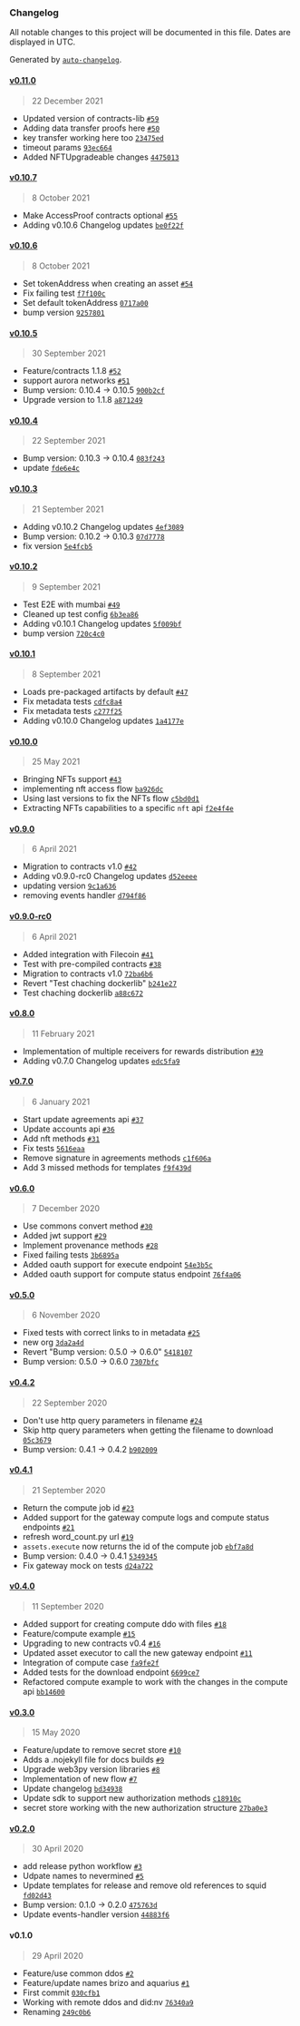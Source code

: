 ### Changelog

All notable changes to this project will be documented in this file. Dates are displayed in UTC.

Generated by [`auto-changelog`](https://github.com/CookPete/auto-changelog).

#### [v0.11.0](https://github.com/nevermined-io/sdk-py/compare/v0.10.7...v0.11.0)

> 22 December 2021

- Updated version of contracts-lib [`#59`](https://github.com/nevermined-io/sdk-py/pull/59)
- Adding data transfer proofs here [`#50`](https://github.com/nevermined-io/sdk-py/pull/50)
- key transfer working here too [`23475ed`](https://github.com/nevermined-io/sdk-py/commit/23475ed511855033c0f6ef3afa6d739efd797035)
- timeout params [`93ec664`](https://github.com/nevermined-io/sdk-py/commit/93ec664fdbd80d5acd96852ac5664a8686a3868e)
- Added NFTUpgradeable changes [`4475013`](https://github.com/nevermined-io/sdk-py/commit/4475013e30c9e021b754edd3ae9c5fc9f3edfdd1)

#### [v0.10.7](https://github.com/nevermined-io/sdk-py/compare/v0.10.6...v0.10.7)

> 8 October 2021

- Make AccessProof contracts optional [`#55`](https://github.com/nevermined-io/sdk-py/pull/55)
- Adding v0.10.6 Changelog updates [`be0f22f`](https://github.com/nevermined-io/sdk-py/commit/be0f22f0a0412609aa77cbbd45bb6bd35dd3dc0a)

#### [v0.10.6](https://github.com/nevermined-io/sdk-py/compare/v0.10.5...v0.10.6)

> 8 October 2021

- Set tokenAddress when creating an asset [`#54`](https://github.com/nevermined-io/sdk-py/pull/54)
- Fix failing test [`f7f100c`](https://github.com/nevermined-io/sdk-py/commit/f7f100c69d5cf2b10f1527f5face828cec91798c)
- Set default tokenAddress [`0717a00`](https://github.com/nevermined-io/sdk-py/commit/0717a00716b01281bdce83a7c82e525bccfd0b35)
- bump version [`9257801`](https://github.com/nevermined-io/sdk-py/commit/9257801a0c429231748602e43350f318dcff94b6)

#### [v0.10.5](https://github.com/nevermined-io/sdk-py/compare/v0.10.4...v0.10.5)

> 30 September 2021

- Feature/contracts 1.1.8 [`#52`](https://github.com/nevermined-io/sdk-py/pull/52)
- support aurora networks [`#51`](https://github.com/nevermined-io/sdk-py/pull/51)
- Bump version: 0.10.4 → 0.10.5 [`900b2cf`](https://github.com/nevermined-io/sdk-py/commit/900b2cf8cd7f33ed3daead72aea6d8193de69a27)
- Upgrade version to 1.1.8 [`a871249`](https://github.com/nevermined-io/sdk-py/commit/a871249e2000016f5fa9b7e1e8b935208f409221)

#### [v0.10.4](https://github.com/nevermined-io/sdk-py/compare/v0.10.3...v0.10.4)

> 22 September 2021

- Bump version: 0.10.3 → 0.10.4 [`083f243`](https://github.com/nevermined-io/sdk-py/commit/083f2439390fb773c21585bd630cc5b4702988ea)
- update [`fde6e4c`](https://github.com/nevermined-io/sdk-py/commit/fde6e4c0c012cbfb32a18577fd2c62d5d2b6ad92)

#### [v0.10.3](https://github.com/nevermined-io/sdk-py/compare/v0.10.2...v0.10.3)

> 21 September 2021

- Adding v0.10.2 Changelog updates [`4ef3089`](https://github.com/nevermined-io/sdk-py/commit/4ef3089dddda4123497658d9e104d5de17424618)
- Bump version: 0.10.2 → 0.10.3 [`07d7778`](https://github.com/nevermined-io/sdk-py/commit/07d7778fb74224167d5eb39c59e59ab7ff6c434a)
- fix version [`5e4fcb5`](https://github.com/nevermined-io/sdk-py/commit/5e4fcb57d633776caaaafabfd81eadd109c1d9b5)

#### [v0.10.2](https://github.com/nevermined-io/sdk-py/compare/v0.10.1...v0.10.2)

> 9 September 2021

- Test E2E with mumbai [`#49`](https://github.com/nevermined-io/sdk-py/pull/49)
- Cleaned up test config [`6b3ea86`](https://github.com/nevermined-io/sdk-py/commit/6b3ea8639e1cc4423a83ccac394004a2d67922c5)
- Adding v0.10.1 Changelog updates [`5f009bf`](https://github.com/nevermined-io/sdk-py/commit/5f009bf32e077acb7a269000949fad72e1d5b7da)
- bump version [`720c4c0`](https://github.com/nevermined-io/sdk-py/commit/720c4c0ff5acc41769e9d968a1cfdcb895b98044)

#### [v0.10.1](https://github.com/nevermined-io/sdk-py/compare/v0.10.0...v0.10.1)

> 8 September 2021

- Loads pre-packaged artifacts by default [`#47`](https://github.com/nevermined-io/sdk-py/pull/47)
- Fix metadata tests [`cdfc8a4`](https://github.com/nevermined-io/sdk-py/commit/cdfc8a413875b1aee350555cf28049ead5b4e401)
- Fix metadata tests [`c277f25`](https://github.com/nevermined-io/sdk-py/commit/c277f2574a8be12a91eccbb5065428b67f06e56e)
- Adding v0.10.0 Changelog updates [`1a4177e`](https://github.com/nevermined-io/sdk-py/commit/1a4177e7f2ecfc17ac047561c90ac5c8f1066262)

#### [v0.10.0](https://github.com/nevermined-io/sdk-py/compare/v0.9.0...v0.10.0)

> 25 May 2021

- Bringing NFTs support [`#43`](https://github.com/nevermined-io/sdk-py/pull/43)
- implementing nft access flow [`ba926dc`](https://github.com/nevermined-io/sdk-py/commit/ba926dc8220bc2145c191cf225a0604d02168184)
- Using last versions to fix the NFTs flow [`c5bd0d1`](https://github.com/nevermined-io/sdk-py/commit/c5bd0d1200b19fcb0e34a42b80c6d56a89ac040b)
- Extracting NFTs capabilities to a specific `nft` api [`f2e4f4e`](https://github.com/nevermined-io/sdk-py/commit/f2e4f4e6106d06895dcea8972e3cf9e76bbb7039)

#### [v0.9.0](https://github.com/nevermined-io/sdk-py/compare/v0.9.0-rc0...v0.9.0)

> 6 April 2021

- Migration to contracts v1.0 [`#42`](https://github.com/nevermined-io/sdk-py/pull/42)
- Adding v0.9.0-rc0 Changelog updates [`d52eeee`](https://github.com/nevermined-io/sdk-py/commit/d52eeeed1651b803b0be41da7f5ee6b2b7394376)
- updating version [`9c1a636`](https://github.com/nevermined-io/sdk-py/commit/9c1a63612f1a38a1991153d18e6ab402827b2488)
- removing events handler [`d794f86`](https://github.com/nevermined-io/sdk-py/commit/d794f868cb925b8be2613f0f77db2f3f0d6788ff)

#### [v0.9.0-rc0](https://github.com/nevermined-io/sdk-py/compare/v0.8.0...v0.9.0-rc0)

> 6 April 2021

- Added integration with Filecoin [`#41`](https://github.com/nevermined-io/sdk-py/pull/41)
- Test with pre-compiled contracts [`#38`](https://github.com/nevermined-io/sdk-py/pull/38)
- Migration to contracts v1.0 [`72ba6b6`](https://github.com/nevermined-io/sdk-py/commit/72ba6b6e571db30bafe212274c2953f276bf7b68)
- Revert "Test chaching dockerlib" [`b241e27`](https://github.com/nevermined-io/sdk-py/commit/b241e274884ce11a3097c8c13cc65b1f7f839987)
- Test chaching dockerlib [`a88c672`](https://github.com/nevermined-io/sdk-py/commit/a88c6725e297d47d69c1198301f542578b5494d9)

#### [v0.8.0](https://github.com/nevermined-io/sdk-py/compare/v0.7.0...v0.8.0)

> 11 February 2021

- Implementation of multiple receivers for rewards distribution [`#39`](https://github.com/nevermined-io/sdk-py/pull/39)
- Adding v0.7.0 Changelog updates [`edc5fa9`](https://github.com/nevermined-io/sdk-py/commit/edc5fa9d9af997890574fffcb46bbb108bf5d736)

#### [v0.7.0](https://github.com/nevermined-io/sdk-py/compare/v0.6.0...v0.7.0)

> 6 January 2021

- Start update agreements api [`#37`](https://github.com/nevermined-io/sdk-py/pull/37)
- Update accounts api [`#36`](https://github.com/nevermined-io/sdk-py/pull/36)
- Add nft methods [`#31`](https://github.com/nevermined-io/sdk-py/pull/31)
- Fix tests [`5616eaa`](https://github.com/nevermined-io/sdk-py/commit/5616eaaf1c9bbc44df47e09bd342024302e40163)
- Remove signature in agreements methods [`c1f606a`](https://github.com/nevermined-io/sdk-py/commit/c1f606a963444f37bdc554f0dd29ae8eb4f6044d)
- Add 3 missed methods for templates [`f9f439d`](https://github.com/nevermined-io/sdk-py/commit/f9f439d8f5d118d83e1bebe2a0ca3e5fffb47a21)

#### [v0.6.0](https://github.com/nevermined-io/sdk-py/compare/v0.5.0...v0.6.0)

> 7 December 2020

- Use commons convert method [`#30`](https://github.com/nevermined-io/sdk-py/pull/30)
- Added jwt support [`#29`](https://github.com/nevermined-io/sdk-py/pull/29)
- Implement provenance methods [`#28`](https://github.com/nevermined-io/sdk-py/pull/28)
- Fixed failing tests [`3b6895a`](https://github.com/nevermined-io/sdk-py/commit/3b6895a571111e24f861952b74c389387d5d22b9)
- Added oauth support for execute endpoint [`54e3b5c`](https://github.com/nevermined-io/sdk-py/commit/54e3b5c114d00e5cfdac22bd2862cab523387ec3)
- Added oauth support for compute status endpoint [`76f4a06`](https://github.com/nevermined-io/sdk-py/commit/76f4a0608a9d2852c38d5e4521a7521c21a39c6e)

#### [v0.5.0](https://github.com/nevermined-io/sdk-py/compare/v0.4.2...v0.5.0)

> 6 November 2020

- Fixed tests with correct links to in metadata [`#25`](https://github.com/nevermined-io/sdk-py/pull/25)
- new org [`3da2a4d`](https://github.com/nevermined-io/sdk-py/commit/3da2a4d49012fbffafe26c96176c1013bf803972)
- Revert "Bump version: 0.5.0 → 0.6.0" [`5418107`](https://github.com/nevermined-io/sdk-py/commit/54181073474a9311bdc7cd8fe0abfa28ba8b7c19)
- Bump version: 0.5.0 → 0.6.0 [`7307bfc`](https://github.com/nevermined-io/sdk-py/commit/7307bfce3e9895d5fd78188e2b16322dedb6a32c)

#### [v0.4.2](https://github.com/nevermined-io/sdk-py/compare/v0.4.1...v0.4.2)

> 22 September 2020

- Don't use http query parameters in filename [`#24`](https://github.com/nevermined-io/sdk-py/pull/24)
- Skip http query parameters when getting the filename to download [`05c3679`](https://github.com/nevermined-io/sdk-py/commit/05c36793234492b28989145346eae30b896c3f80)
- Bump version: 0.4.1 → 0.4.2 [`b902009`](https://github.com/nevermined-io/sdk-py/commit/b902009fc21ee0614fcf9345c56e960087d44bca)

#### [v0.4.1](https://github.com/nevermined-io/sdk-py/compare/v0.4.0...v0.4.1)

> 21 September 2020

- Return the compute job id [`#23`](https://github.com/nevermined-io/sdk-py/pull/23)
- Added support for the gateway compute logs and compute status endpoints [`#21`](https://github.com/nevermined-io/sdk-py/pull/21)
- refresh word_count.py url [`#19`](https://github.com/nevermined-io/sdk-py/pull/19)
- `assets.execute` now returns the id of the compute job [`ebf7a8d`](https://github.com/nevermined-io/sdk-py/commit/ebf7a8d80a61dcaebeaf0859d642028e9bc9fe37)
- Bump version: 0.4.0 → 0.4.1 [`5349345`](https://github.com/nevermined-io/sdk-py/commit/5349345adb9e59fcf5a04283ceb8b0c2601a076f)
- Fix gateway mock on tests [`d24a722`](https://github.com/nevermined-io/sdk-py/commit/d24a722b1dcd3b6d9bc1d3d1f8d82106f9aee243)

#### [v0.4.0](https://github.com/nevermined-io/sdk-py/compare/v0.3.0...v0.4.0)

> 11 September 2020

- Added support for creating compute ddo with files [`#18`](https://github.com/nevermined-io/sdk-py/pull/18)
- Feature/compute example [`#15`](https://github.com/nevermined-io/sdk-py/pull/15)
- Upgrading to new contracts v0.4 [`#16`](https://github.com/nevermined-io/sdk-py/pull/16)
- Updated asset executor to call the new gateway endpoint [`#11`](https://github.com/nevermined-io/sdk-py/pull/11)
- Integration of compute case [`fa9fe2f`](https://github.com/nevermined-io/sdk-py/commit/fa9fe2f1b1e7f7dabb135d634d919541e198f06a)
- Added tests for the download endpoint [`6699ce7`](https://github.com/nevermined-io/sdk-py/commit/6699ce762f53b2a6da7085f33916b8f8e33dcac1)
- Refactored compute example to work with the changes in the compute api [`bb14600`](https://github.com/nevermined-io/sdk-py/commit/bb146007a41525ad87ff72b26fde06d6f6243561)

#### [v0.3.0](https://github.com/nevermined-io/sdk-py/compare/v0.2.0...v0.3.0)

> 15 May 2020

- Feature/update to remove secret store [`#10`](https://github.com/nevermined-io/sdk-py/pull/10)
- Adds a .nojekyll file for docs builds [`#9`](https://github.com/nevermined-io/sdk-py/pull/9)
- Upgrade web3py version libraries [`#8`](https://github.com/nevermined-io/sdk-py/pull/8)
- Implementation of new flow [`#7`](https://github.com/nevermined-io/sdk-py/pull/7)
- Update changelog [`bd34938`](https://github.com/nevermined-io/sdk-py/commit/bd349384c17f53ed79c0e3f996d5eedadc43cfa6)
- Update sdk to support new authorization methods [`c18910c`](https://github.com/nevermined-io/sdk-py/commit/c18910cd877cd2b5001c828347f943ccf4f1738d)
- secret store working with the new authorization structure [`27ba0e3`](https://github.com/nevermined-io/sdk-py/commit/27ba0e3752f6fa410caf5d9d9ff7497954d5c19a)

#### [v0.2.0](https://github.com/nevermined-io/sdk-py/compare/v0.1.0...v0.2.0)

> 30 April 2020

- add release python workflow [`#3`](https://github.com/nevermined-io/sdk-py/pull/3)
- Udpate names to nevermined [`#5`](https://github.com/nevermined-io/sdk-py/pull/5)
- Update templates for release and remove old references to squid [`fd02d43`](https://github.com/nevermined-io/sdk-py/commit/fd02d4345d4682637db5331ca5522e3437b3a01e)
- Bump version: 0.1.0 → 0.2.0 [`475763d`](https://github.com/nevermined-io/sdk-py/commit/475763db5146c939d4d1367805d8fd5f6d430ab8)
- Update events-handler version [`44883f6`](https://github.com/nevermined-io/sdk-py/commit/44883f66054384e730bc00f08fe1cc5d6acac181)

#### v0.1.0

> 29 April 2020

- Feature/use common ddos [`#2`](https://github.com/nevermined-io/sdk-py/pull/2)
- Feature/update names brizo and aquarius [`#1`](https://github.com/nevermined-io/sdk-py/pull/1)
- First commit [`030cfb1`](https://github.com/nevermined-io/sdk-py/commit/030cfb162f7df06a8af520ad484ed329ac0254cd)
- Working with remote ddos and did:nv [`76340a9`](https://github.com/nevermined-io/sdk-py/commit/76340a955376b93457888f99d6c58751c5359f6d)
- Renaming [`249c0b6`](https://github.com/nevermined-io/sdk-py/commit/249c0b67e3b888a7916368374827a579ee719018)
